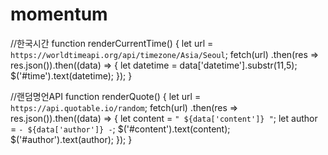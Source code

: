 # momentum

//한국시간
function renderCurrentTime() {
let url = `https://worldtimeapi.org/api/timezone/Asia/Seoul`;
fetch(url)
.then(res => res.json()).then((data) => {
    let datetime = data['datetime'].substr(11,5);
    $('#time').text(datetime);
});
}


//랜덤명언API
function renderQuote() {
    let url = `https://api.quotable.io/random`;
    fetch(url)
        .then(res => res.json()).then((data) => {
            let content = `" ${data['content']} "`;
            let author = `- ${data['author']} -`;
            $('#content').text(content);
            $('#author').text(author);
        });
}
